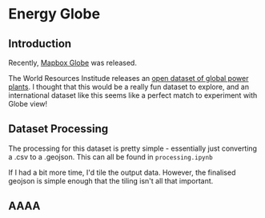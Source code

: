 # Energy Globe

## Introduction

Recently, [Mapbox Globe](https://www.mapbox.com/blog/globe-view) was released.

The World Resources Institude releases an [open dataset of global power plants](https://datasets.wri.org/dataset/globalpowerplantdatabase).
I thought that this would be a really fun dataset to explore, and an international dataset like this seems like a perfect match to experiment with Globe view!

## Dataset Processing

The processing for this dataset is pretty simple - essentially just converting a .csv to a .geojson. This can all be found in `processing.ipynb`

If I had a bit more time, I'd tile the output data. However, the finalised geojson is simple enough that the tiling isn't all that important.

## AAAA
